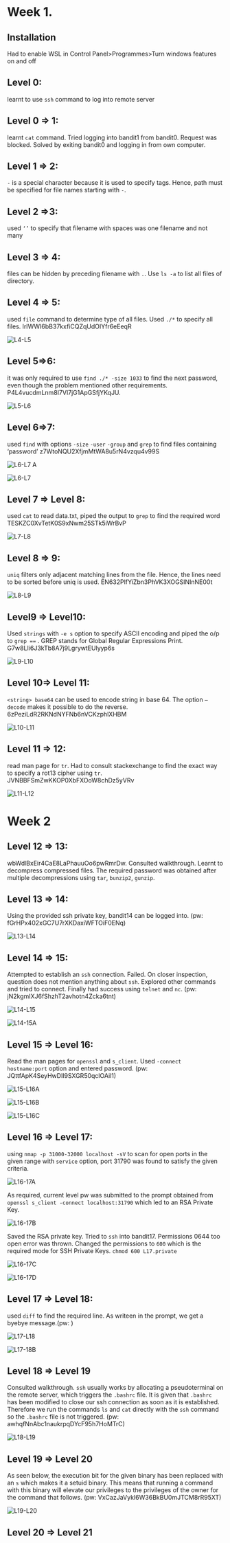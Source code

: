 # Week 1.
## Installation
Had to enable WSL in Control Panel>Programmes>Turn windows features on and off

## Level 0:
learnt to use `ssh` command to log into remote server

## Level 0 => 1: 
learnt `cat` command. Tried logging into bandit1 from bandit0. Request was blocked. Solved by exiting bandit0 and logging in from own computer.

## Level 1 => 2: 
`-` is a special character because it is used to specify tags. Hence, path must be specified for file names starting with `-`.

## Level 2 =>3: 
used `‘’` to specify that filename with spaces was one filename and not many

## Level 3 => 4: 
files can be hidden by preceding filename with `.`. Use `ls -a` to list all files of directory.

## Level 4 => 5: 
used `file` command to determine type of all files. Used `./*` to specify all files. lrIWWI6bB37kxfiCQZqUdOIYfr6eEeqR

![L4-L5](https://github.com/mizar-0/Cryptonite-JTP-1/assets/76529146/d2dab941-5b6c-47ca-a9b2-4602c5183a3d)


## Level 5=>6: 
it was only required to use `find ./* -size 1033` to find the next password, even though the problem mentioned other requirements. P4L4vucdmLnm8I7Vl7jG1ApGSfjYKqJU.

![L5-L6](https://github.com/mizar-0/Cryptonite-JTP-1/assets/76529146/e1145df8-6983-487e-b51c-8554515426f9)


## Level 6=>7: 
used `find` with options `-size` `-user` `-group` and `grep` to find files containing ‘password’
z7WtoNQU2XfjmMtWA8u5rN4vzqu4v99S

![L6-L7 A](https://github.com/mizar-0/Cryptonite-JTP-1/assets/76529146/bac2339b-38a8-4523-adef-b9bec537c23d)

![L6-L7](https://github.com/mizar-0/Cryptonite-JTP-1/assets/76529146/d6455994-9133-4cd2-8267-fc7089e86645)

## Level 7 => Level 8: 
used `cat` to read data.txt, piped the output to `grep` to find the required word
TESKZC0XvTetK0S9xNwm25STk5iWrBvP

![L7-L8](https://github.com/mizar-0/Cryptonite-JTP-1/assets/76529146/b871f31f-8ac9-4e40-bf46-f90183c6f152)



## Level 8 => 9:
`uniq` filters only adjacent matching lines from the file. Hence, the lines need to be sorted before uniq is used.
EN632PlfYiZbn3PhVK3XOGSlNInNE00t

![L8-L9](https://github.com/mizar-0/Cryptonite-JTP-1/assets/76529146/9e520f3d-4618-40a2-ab95-b697191b63be)



## Level9 => Level10:
Used `strings` with `-e s` option to specify ASCII encoding and piped the o/p to `grep ==` . GREP stands for Global Regular Expressions Print.
G7w8LIi6J3kTb8A7j9LgrywtEUlyyp6s

![L9-L10](https://github.com/mizar-0/Cryptonite-JTP-1/assets/76529146/4e7f5554-2a71-495a-8252-fa90950e945c)



## Level 10=> Level 11: 
`<string> base64` can be used to encode string in base 64. The option `–decode` makes it possible to do the reverse.
6zPeziLdR2RKNdNYFNb6nVCKzphlXHBM

![L10-L11](https://github.com/mizar-0/Cryptonite-JTP-1/assets/76529146/b289c9b0-1aa0-4fac-a8bf-fc4a03889bb8)



## Level 11 => 12: 
read man page for `tr`. Had to consult stackexchange to find the exact way to specify a rot13 cipher using `tr`. JVNBBFSmZwKKOP0XbFXOoW8chDz5yVRv

![L11-L12](https://github.com/mizar-0/Cryptonite-JTP-1/assets/76529146/e30d2664-4d8c-44b0-83e9-9249c1fca05e)



# Week 2

## Level 12 => 13: 
wbWdlBxEir4CaE8LaPhauuOo6pwRmrDw. Consulted walkthrough. Learnt to decompress compressed files. The required password was obtained after multiple decompressions using `tar`, `bunzip2`, `gunzip`. 

## Level 13 => 14: 
Using the provided ssh private key, bandit14 can be logged into. (pw: fGrHPx402xGC7U7rXKDaxiWFTOiF0ENq)

![L13-L14](https://github.com/mizar-0/Cryptonite-JTP-1/assets/76529146/16acee7c-59dd-4f93-a539-13ef24c5d23e)


## Level 14 => 15:
Attempted to establish an `ssh` connection. Failed. On closer inspection, question does not mention anything about `ssh`. Explored other commands and tried to connect. Finally had success using `telnet` and `nc`. (pw: jN2kgmIXJ6fShzhT2avhotn4Zcka6tnt)

![L14-L15](https://github.com/mizar-0/Cryptonite-JTP-1/assets/76529146/20bb3ec6-f0c0-4202-a151-0801e1add563)

![L14-15A](https://github.com/mizar-0/Cryptonite-JTP-1/assets/76529146/7ff9abe5-1aed-490c-b213-b43a1f8fce20)

## Level 15 => Level 16:
Read the man pages for `openssl` and `s_client`. Used `-connect hostname:port`  option and entered password. (pw: JQttfApK4SeyHwDlI9SXGR50qclOAil1)

![L15-L16A](https://github.com/mizar-0/Cryptonite-JTP-1/assets/76529146/671cc073-2628-4135-aa58-e8d08b68b0d5)

![L15-L16B](https://github.com/mizar-0/Cryptonite-JTP-1/assets/76529146/cd16ac6c-3b6e-460a-a241-4ef3f1f369bb)

![L15-L16C](https://github.com/mizar-0/Cryptonite-JTP-1/assets/76529146/7a70e376-d6ef-42c2-bbb0-9b06f95880a7)

## Level 16 => Level 17:
using `nmap -p 31000-32000 localhost -sV` to scan for open ports in the given range with `service` option, port 31790 was found to satisfy the given criteria.

![L16-17A](https://github.com/mizar-0/Cryptonite-JTP-1/assets/76529146/e2ac9c34-3024-45fd-b5e9-55216d22b7bc)


As required, current level pw was submitted to the prompt obtained from `openssl s_client -connect localhost:31790` which led to an RSA Private Key. 

![L16-17B](https://github.com/mizar-0/Cryptonite-JTP-1/assets/76529146/63a218ee-631b-4854-a1a2-f81d9041aa8f)

Saved the RSA private key. Tried to `ssh` into bandit17. Permissions 0644 too open error was thrown. 
Changed the permissions to `600` which is the required mode for SSH Private Keys.
`chmod 600 L17.private`

![L16-17C](https://github.com/mizar-0/Cryptonite-JTP-1/assets/76529146/d1147bcd-72a7-4cc8-a45f-c94866d6c844)

![L16-17D](https://github.com/mizar-0/Cryptonite-JTP-1/assets/76529146/57bb5142-b43c-4985-a88a-795fc7c0648a)

## Level 17 => Level 18:
used `diff` to find the required line. As writeen in the prompt, we get a byebye message.(pw: )

![L17-L18](https://github.com/mizar-0/Cryptonite-JTP-1/assets/76529146/a98456a4-048e-4077-8841-583b5b285afe)

![L17-18B](https://github.com/mizar-0/Cryptonite-JTP-1/assets/76529146/354c545f-4236-4441-83c0-eb903f540d5b)

## Level 18 => Level 19
Consulted walkthrough. `ssh` usually works by allocating a pseudoterminal on the remote server, which triggers the `.bashrc` file.
It is given that `.bashrc` has been modified to close our ssh connection as soon as it is established. Therefore we run the commands `ls` and `cat` directly with the `ssh` command so the `.bashrc` file is not triggered. (pw: awhqfNnAbc1naukrpqDYcF95h7HoMTrC)

![L18-L19](https://github.com/mizar-0/Cryptonite-JTP-1/assets/76529146/ab31f6cc-8073-4e0f-9dd5-c73adee163e5)

## Level 19 => Level 20
As seen below, the execution bit for the given binary has been replaced with an `s` which makes it a setuid binary. This means that running a command with this binary will elevate our privileges to the privileges of the owner for the command that follows. (pw: VxCazJaVykI6W36BkBU0mJTCM8rR95XT)

![L19-L20](https://github.com/mizar-0/Cryptonite-JTP-1/assets/76529146/7cc00b35-aa7a-40ab-9d20-9b5a490769df)

## Level 20 => Level 21


